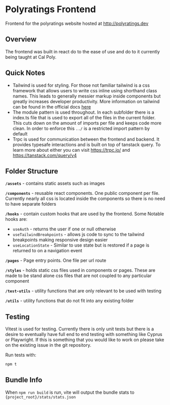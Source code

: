 # Polyratings Frontend

Frontend for the polyratings website hosted at <http://polyratings.dev>

## Overview

The frontend was built in react do to the ease of use and do to it currently being taught at Cal Poly.

## Quick Notes

-   Tailwind is used for styling. For those not familiar tailwind is a css framework that allows users to write css inline using shorthand class names. This leads to generally messier markup inside components but greatly increases developer productivity. More information on tailwind can be found in the official docs [here](https://tailwindcss.com/)
-   The module pattern is used throughout. In each subfolder there is a index.ts file that is used to export all of the files in the current folder. This cuts down on the amount of imports per file and keeps code more clean. In order to enforce this `../` is a restricted import pattern by default
-   Trpc is used for communication between the frontend and backend. It provides typesafe interactions and is built on top of tanstack query. To learn more about either you can visit <https://trpc.io/> and <https://tanstack.com/query/v4>

## Folder Structure

**`/assets`** - contains static assets such as images

**`/components`** - reusable react components. One public component per file. Currently nearly all css is located inside the components so there is no need to have separate folders

**`/hooks`** - contain custom hooks that are used by the frontend. Some Notable hooks are:

-   `useAuth` - returns the user if one or null otherwise
-   `useTailwindBreakpoints` - allows js code to sync to the tailwind breakpoints making responsive design easier
-   `useLocationState` - Similar to use state but is restored if a page is returned to on a navigation event

**`/pages`** - Page entry points. One file per url route

**`/styles`** - holds static css files used in components or pages. These are made to be stand alone css files that are not coupled to any particular component

**`/test-utils`** - utility functions that are only relevant to be used with testing

**`/utils`** - utility functions that do not fit into any existing folder

## Testing

Vitest is used for testing. Currently there is only unit tests but there is a desire to eventually have full end to end testing with something like Cyprus or Playwright. If this is something that you would like to work on please take on the existing issue in the git repository.

Run tests with:

```bash
npm t
```

## Bundle Info
When `npm run build` is run, vite will output the bundle stats to `{project_root}/stats/stats.json`
